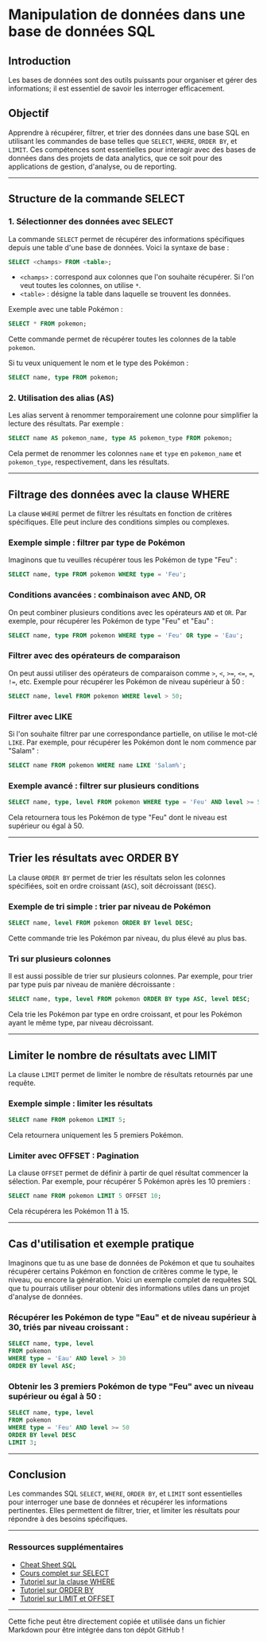 # Manipulation de données dans une base de données SQL

## Introduction

Les bases de données sont des outils puissants pour organiser et gérer des informations; il est essentiel de savoir les interroger efficacement.  

## Objectif

Apprendre à récupérer, filtrer, et trier des données dans une base SQL en utilisant les commandes de base telles que `SELECT`, `WHERE`, `ORDER BY`, et `LIMIT`. Ces compétences sont essentielles pour interagir avec des bases de données dans des projets de data analytics, que ce soit pour des applications de gestion, d'analyse, ou de reporting.

---

## Structure de la commande SELECT

### 1. Sélectionner des données avec SELECT

La commande `SELECT` permet de récupérer des informations spécifiques depuis une table d'une base de données. Voici la syntaxe de base :

```sql
SELECT <champs> FROM <table>;
```

- `<champs>` : correspond aux colonnes que l'on souhaite récupérer. Si l'on veut toutes les colonnes, on utilise `*`.
- `<table>` : désigne la table dans laquelle se trouvent les données.

Exemple avec une table Pokémon :

```sql
SELECT * FROM pokemon;
```

Cette commande permet de récupérer toutes les colonnes de la table `pokemon`.

Si tu veux uniquement le nom et le type des Pokémon :

```sql
SELECT name, type FROM pokemon;
```

### 2. Utilisation des alias (AS)

Les alias servent à renommer temporairement une colonne pour simplifier la lecture des résultats. Par exemple :

```sql
SELECT name AS pokemon_name, type AS pokemon_type FROM pokemon;
```

Cela permet de renommer les colonnes `name` et `type` en `pokemon_name` et `pokemon_type`, respectivement, dans les résultats.

---

## Filtrage des données avec la clause WHERE

La clause `WHERE` permet de filtrer les résultats en fonction de critères spécifiques. Elle peut inclure des conditions simples ou complexes.

### Exemple simple : filtrer par type de Pokémon

Imaginons que tu veuilles récupérer tous les Pokémon de type "Feu" :

```sql
SELECT name, type FROM pokemon WHERE type = 'Feu';
```

### Conditions avancées : combinaison avec AND, OR

On peut combiner plusieurs conditions avec les opérateurs `AND` et `OR`. Par exemple, pour récupérer les Pokémon de type "Feu" et "Eau" :

```sql
SELECT name, type FROM pokemon WHERE type = 'Feu' OR type = 'Eau';
```

### Filtrer avec des opérateurs de comparaison

On peut aussi utiliser des opérateurs de comparaison comme `>`, `<`, `>=`, `<=`, `=`, `!=`, etc. Exemple pour récupérer les Pokémon de niveau supérieur à 50 :

```sql
SELECT name, level FROM pokemon WHERE level > 50;
```

### Filtrer avec LIKE

Si l'on souhaite filtrer par une correspondance partielle, on utilise le mot-clé `LIKE`. Par exemple, pour récupérer les Pokémon dont le nom commence par "Salam" :

```sql
SELECT name FROM pokemon WHERE name LIKE 'Salam%';
```

### Exemple avancé : filtrer sur plusieurs conditions

```sql
SELECT name, type, level FROM pokemon WHERE type = 'Feu' AND level >= 50;
```

Cela retournera tous les Pokémon de type "Feu" dont le niveau est supérieur ou égal à 50.

---

## Trier les résultats avec ORDER BY

La clause `ORDER BY` permet de trier les résultats selon les colonnes spécifiées, soit en ordre croissant (`ASC`), soit décroissant (`DESC`).

### Exemple de tri simple : trier par niveau de Pokémon

```sql
SELECT name, level FROM pokemon ORDER BY level DESC;
```

Cette commande trie les Pokémon par niveau, du plus élevé au plus bas.

### Tri sur plusieurs colonnes

Il est aussi possible de trier sur plusieurs colonnes. Par exemple, pour trier par type puis par niveau de manière décroissante :

```sql
SELECT name, type, level FROM pokemon ORDER BY type ASC, level DESC;
```

Cela trie les Pokémon par type en ordre croissant, et pour les Pokémon ayant le même type, par niveau décroissant.

---

## Limiter le nombre de résultats avec LIMIT

La clause `LIMIT` permet de limiter le nombre de résultats retournés par une requête.

### Exemple simple : limiter les résultats

```sql
SELECT name FROM pokemon LIMIT 5;
```

Cela retournera uniquement les 5 premiers Pokémon.

### Limiter avec OFFSET : Pagination

La clause `OFFSET` permet de définir à partir de quel résultat commencer la sélection. Par exemple, pour récupérer 5 Pokémon après les 10 premiers :

```sql
SELECT name FROM pokemon LIMIT 5 OFFSET 10;
```

Cela récupérera les Pokémon 11 à 15.

---

## Cas d'utilisation et exemple pratique

Imaginons que tu as une base de données de Pokémon et que tu souhaites récupérer certains Pokémon en fonction de critères comme le type, le niveau, ou encore la génération. Voici un exemple complet de requêtes SQL que tu pourrais utiliser pour obtenir des informations utiles dans un projet d'analyse de données.

### Récupérer les Pokémon de type "Eau" et de niveau supérieur à 30, triés par niveau croissant :

```sql
SELECT name, type, level 
FROM pokemon 
WHERE type = 'Eau' AND level > 30
ORDER BY level ASC;
```

### Obtenir les 3 premiers Pokémon de type "Feu" avec un niveau supérieur ou égal à 50 :

```sql
SELECT name, type, level 
FROM pokemon 
WHERE type = 'Feu' AND level >= 50
ORDER BY level DESC 
LIMIT 3;
```

---

## Conclusion

Les commandes SQL `SELECT`, `WHERE`, `ORDER BY`, et `LIMIT` sont essentielles pour interroger une base de données et récupérer les informations pertinentes. Elles permettent de filtrer, trier, et limiter les résultats pour répondre à des besoins spécifiques.

---

### Ressources supplémentaires

- [Cheat Sheet SQL](http://www.sql-tutorial.net/SQL-Cheat-Sheet.pdf)
- [Cours complet sur SELECT](https://sql.sh/cours/select/)
- [Tutoriel sur la clause WHERE](https://sql.sh/cours/where)
- [Tutoriel sur ORDER BY](https://sql.sh/cours/order-by)
- [Tutoriel sur LIMIT et OFFSET](https://sql.sh/cours/limit)

---

Cette fiche peut être directement copiée et utilisée dans un fichier Markdown pour être intégrée dans ton dépôt GitHub !
